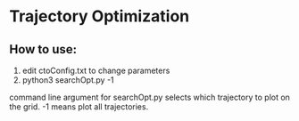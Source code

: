 # Trajectory Optimization 
## How to use:
1) edit ctoConfig.txt to change parameters
2) python3 searchOpt.py  -1

command line argument for searchOpt.py selects which trajectory to plot on the grid.  -1 means plot all trajectories. 
